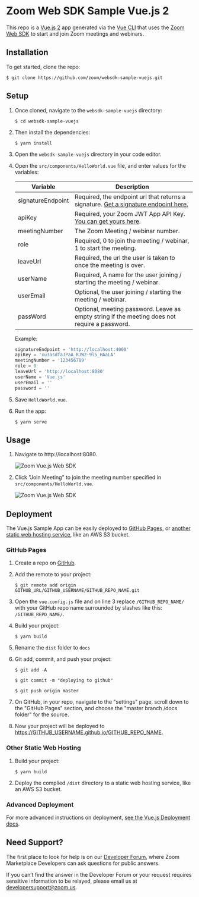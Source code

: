 # Zoom Web SDK Sample Vue.js 2

This repo is a [Vue.js 2](https://vuejs.org/) app generated via the [Vue CLI](https://cli.vuejs.org/) that uses the [Zoom Web SDK](https://marketplace.zoom.us/docs/sdk/native-sdks/web) to start and join Zoom meetings and webinars.

## Installation

To get started, clone the repo:

`$ git clone https://github.com/zoom/websdk-sample-vuejs.git`

## Setup

1. Once cloned, navigate to the `websdk-sample-vuejs` directory:

   `$ cd websdk-sample-vuejs`

1. Then install the dependencies:

   `$ yarn install`

1. Open the `websdk-sample-vuejs` directory in your code editor.

1. Open the `src/components/HelloWorld.vue` file, and enter values for the variables:

   | Variable                   | Description |
   | -----------------------|-------------|
   | signatureEndpoint          | Required, the endpoint url that returns a signature. [Get a signature endpoint here.](https://github.com/zoom/websdk-sample-signature-node.js) |
   | apiKey                   | Required, your Zoom JWT App API Key. [You can get yours here](https://marketplace.zoom.us/develop/create). |
   | meetingNumber                   | The Zoom Meeting / webinar number. |
   | role                   | Required, 0 to join the meeting / webinar, 1 to start the meeting. |
   | leaveUrl                   | Required, the url the user is taken to once the meeting is over. |
   | userName                   | Required, A name for the user joining / starting the meeting / webinar. |
   | userEmail                   | Optional, the user joining / starting the meeting / webinar. |
   | passWord                   | Optional, meeting password. Leave as empty string if the meeting does not require a password. |

   Example:

   ```js
   signatureEndpoint = 'http://localhost:4000'
   apiKey = 'xu3asdfaJPaA_RJW2-9l5_HAaLA'
   meetingNumber = '123456789'
   role = 0
   leaveUrl = 'http://localhost:8080'
   userName = 'Vue.js'
   userEmail = ''
   password = ''
   ```

1. Save `HelloWorld.vue`.

1. Run the app:

   `$ yarn serve`

## Usage

1. Navigate to http://localhost:8080.

   ![Zoom Vue.js Web SDK](https://s3.amazonaws.com/user-content.stoplight.io/19808/1615228749397)

1. Click "Join Meeting" to join the meeting number specified in `src/components/HelloWorld.vue`.

   ![Zoom Vue.js Web SDK](https://s3.amazonaws.com/user-content.stoplight.io/19808/1615228763524)

## Deployment

The Vue.js Sample App can be easily deployed to [GitHub Pages](#github-pages), or [another static web hosting service](#other-static-web-hosting), like an AWS S3 bucket.

### GitHub Pages

1. Create a repo on [GitHub](https://github.com).

1. Add the remote to your project:

   `$ git remote add origin GITHUB_URL/GITHUB_USERNAME/GITHUB_REPO_NAME.git`

1. Open the `vue.config.js` file and on line 3 replace `/GITHUB_REPO_NAME/` with your GitHub repo name surrounded by slashes like this: `/GITHUB_REPO_NAME/`.

1. Build your project:

   `$ yarn build`

1. Rename the `dist` folder to `docs`

1. Git add, commit, and push your project:

   `$ git add -A`

   `$ git commit -m "deploying to github"`

   `$ git push origin master`

1. On GitHub, in your repo, navigate to the "settings" page, scroll down to the "GitHub Pages" section, and choose the "master branch /docs folder" for the source.

1. Now your project will be deployed to https://GITHUB_USERNAME.github.io/GITHUB_REPO_NAME.

### Other Static Web Hosting

1. Build your project:

   `$ yarn build`

1. Deploy the complied `/dist` directory to a static web hosting service, like an AWS S3 bucket.

### Advanced Deployment

For more advanced instructions on deployment, [see the Vue.js Deployment docs](https://cli.vuejs.org/guide/deployment.html).

## Need Support?

The first place to look for help is on our [Developer Forum](https://devforum.zoom.us/), where Zoom Marketplace Developers can ask questions for public answers.

If you can’t find the answer in the Developer Forum or your request requires sensitive information to be relayed, please email us at developersupport@zoom.us.
